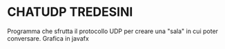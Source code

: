 # CHATUDP TREDESINI

Programma che sfrutta il protocollo UDP per creare una "sala" in cui poter conversare.
Grafica in javafx